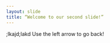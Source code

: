 ```yaml
---
layout: slide
title: “Welcome to our second slide!”
---
```

;lkajd;lakd
Use the left arrow to go back!
